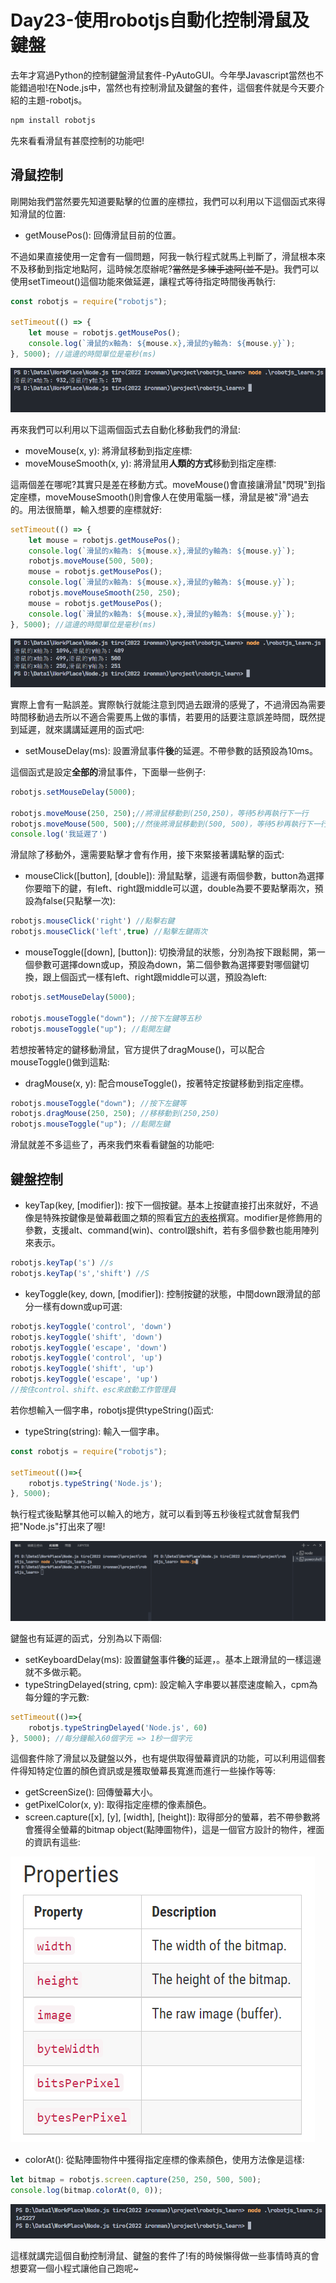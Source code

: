 # Day23-使用robotjs自動化控制滑鼠及鍵盤

去年才寫過Python的控制鍵盤滑鼠套件-PyAutoGUI。今年學Javascript當然也不能錯過啦!在Node.js中，當然也有控制滑鼠及鍵盤的套件，這個套件就是今天要介紹的主題-robotjs。

```bash
npm install robotjs
```

先來看看滑鼠有甚麼控制的功能吧!

## 滑鼠控制

剛開始我們當然要先知道要點擊的位置的座標拉，我們可以利用以下這個函式來得知滑鼠的位置:

* getMousePos(): 回傳滑鼠目前的位置。

不過如果直接使用一定會有一個問題，阿我一執行程式就馬上判斷了，滑鼠根本來不及移動到指定地點阿，這時候怎麼辦呢?<del>當然是多練手速阿(並不是)</del>。我們可以使用setTimeout()這個功能來做延遲，讓程式等待指定時間後再執行:

```javascript
const robotjs = require("robotjs");

setTimeout(() => {
    let mouse = robotjs.getMousePos();
    console.log(`滑鼠的x軸為: ${mouse.x},滑鼠的y軸為: ${mouse.y}`);
}, 5000); //這邊的時間單位是毫秒(ms)
```

![Day23-01](./img/Day23/01.png)

再來我們可以利用以下這兩個函式去自動化移動我們的滑鼠:

* moveMouse(x, y): 將滑鼠移動到指定座標:
* moveMouseSmooth(x, y): 將滑鼠用**人類的方式**移動到指定座標:

這兩個差在哪呢?其實只是差在移動方式。moveMouse()會直接讓滑鼠"閃現"到指定座標，moveMouseSmooth()則會像人在使用電腦一樣，滑鼠是被"滑"過去的。用法很簡單，輸入想要的座標就好:

```javascript
setTimeout(() => {
    let mouse = robotjs.getMousePos();
    console.log(`滑鼠的x軸為: ${mouse.x},滑鼠的y軸為: ${mouse.y}`);
    robotjs.moveMouse(500, 500);
    mouse = robotjs.getMousePos();
    console.log(`滑鼠的x軸為: ${mouse.x},滑鼠的y軸為: ${mouse.y}`);
    robotjs.moveMouseSmooth(250, 250);
    mouse = robotjs.getMousePos();
    console.log(`滑鼠的x軸為: ${mouse.x},滑鼠的y軸為: ${mouse.y}`);
}, 5000); //這邊的時間單位是毫秒(ms)
```
![Day23-02](./img/Day23/02.png)

實際上會有一點誤差。實際執行就能注意到閃過去跟滑的感覺了，不過滑因為需要時間移動過去所以不適合需要馬上做的事情，若要用的話要注意誤差時間，既然提到延遲，就來講講延遲用的函式吧:

* setMouseDelay(ms): 設置滑鼠事件**後**的延遲。不帶參數的話預設為10ms。

這個函式是設定**全部的**滑鼠事件，下面舉一些例子:

```javascript
robotjs.setMouseDelay(5000);

robotjs.moveMouse(250, 250);//將滑鼠移動到(250,250)，等待5秒再執行下一行
robotjs.moveMouse(500, 500);//然後將滑鼠移動到(500, 500)，等待5秒再執行下一行
console.log('我延遲了')
```

滑鼠除了移動外，還需要點擊才會有作用，接下來緊接著講點擊的函式:

* mouseClick([button], [double]): 滑鼠點擊，這邊有兩個參數，button為選擇你要暗下的鍵，有left、right跟middle可以選，double為要不要點擊兩次，預設為false(只點擊一次):

```javascript
robotjs.mouseClick('right') //點擊右鍵
robotjs.mouseClick('left',true) //點擊左鍵兩次
```
* mouseToggle([down], [button]): 切換滑鼠的狀態，分別為按下跟鬆開，第一個參數可選擇down或up，預設為down，第二個參數為選擇要對哪個鍵切換，跟上個函式一樣有left、right跟middle可以選，預設為left:

```javascript
robotjs.setMouseDelay(5000);

robotjs.mouseToggle("down"); //按下左鍵等五秒
robotjs.mouseToggle("up"); //鬆開左鍵
```

若想按著特定的鍵移動滑鼠，官方提供了dragMouse()，可以配合mouseToggle()做到這點:

* dragMouse(x, y): 配合mouseToggle()，按著特定按鍵移動到指定座標。
  
```javascript
robotjs.mouseToggle("down"); //按下左鍵等
robotjs.dragMouse(250, 250); //移移動到(250,250)
robotjs.mouseToggle("up"); //鬆開左鍵
```
滑鼠就差不多這些了，再來我們來看看鍵盤的功能吧:

## 鍵盤控制

* keyTap(key, [modifier]): 按下一個按鍵。基本上按鍵直接打出來就好，不過像是特殊按鍵像是螢幕截圖之類的照看[官方的表格](http://robotjs.io/docs/syntax#keyboard)撰寫。modifier是修飾用的參數，支援alt、command(win)、control跟shift，若有多個參數也能用陣列來表示。

```javascript
robotjs.keyTap('s') //s
robotjs.keyTap('s','shift') //S
```
* keyToggle(key, down, [modifier]): 控制按鍵的狀態，中間down跟滑鼠的部分一樣有down或up可選:

```javascript
robotjs.keyToggle('control', 'down')
robotjs.keyToggle('shift', 'down')
robotjs.keyToggle('escape', 'down')
robotjs.keyToggle('control', 'up')
robotjs.keyToggle('shift', 'up')
robotjs.keyToggle('escape', 'up')
//按住control、shift、esc來啟動工作管理員
```
若你想輸入一個字串，robotjs提供typeString()函式:

* typeString(string): 輸入一個字串。

```javascript
const robotjs = require("robotjs");

setTimeout(()=>{
    robotjs.typeString('Node.js');
}, 5000);
```
執行程式後點擊其他可以輸入的地方，就可以看到等五秒後程式就會幫我們把"Node.js"打出來了喔!

![Day23-03](./img/Day23/03.png)

鍵盤也有延遲的函式，分別為以下兩個:

* setKeyboardDelay(ms): 設置鍵盤事件**後**的延遲，。基本上跟滑鼠的一樣這邊就不多做示範。
* typeStringDelayed(string, cpm): 設定輸入字串要以甚麼速度輸入，cpm為每分鐘的字元數:

```javascript
setTimeout(()=>{
    robotjs.typeStringDelayed('Node.js', 60)
}, 5000); //每分鐘輸入60個字元 => 1秒一個字元
```

這個套件除了滑鼠以及鍵盤以外，也有堤供取得螢幕資訊的功能，可以利用這個套件得知特定位置的顏色資訊或是獲取螢幕長寬進而進行一些操作等等:

* getScreenSize(): 回傳螢幕大小。
* getPixelColor(x, y): 取得指定座標的像素顏色。
* screen.capture([x], [y], [width], [height]): 取得部分的螢幕，若不帶參數將會獲得全螢幕的bitmap object(點陣圖物件)，這是一個官方設計的物件，裡面的資訊有這些:

![Day23-04](./img/Day23/04.png)

* colorAt(): 從點陣圖物件中獲得指定座標的像素顏色，使用方法像是這樣:

```javascript
let bitmap = robotjs.screen.capture(250, 250, 500, 500);
console.log(bitmap.colorAt(0, 0));
```

![Day23-05](./img/Day23/05.png)

這樣就講完這個自動控制滑鼠、鍵盤的套件了!有的時候懶得做一些事情時真的會想要寫一個小程式讓他自己跑呢~